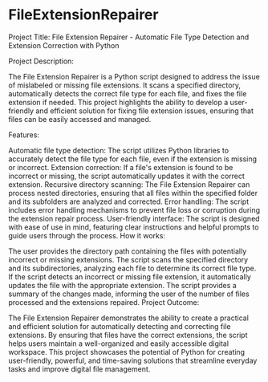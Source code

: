 # FileExtensionRepairer

Project Title: File Extension Repairer - Automatic File Type Detection and Extension Correction with Python

Project Description:

The File Extension Repairer is a Python script designed to address the issue of mislabeled or missing file extensions. It scans a specified directory, automatically detects the correct file type for each file, and fixes the file extension if needed. This project highlights the ability to develop a user-friendly and efficient solution for fixing file extension issues, ensuring that files can be easily accessed and managed.

Features:

Automatic file type detection: The script utilizes Python libraries to accurately detect the file type for each file, even if the extension is missing or incorrect.
Extension correction: If a file's extension is found to be incorrect or missing, the script automatically updates it with the correct extension.
Recursive directory scanning: The File Extension Repairer can process nested directories, ensuring that all files within the specified folder and its subfolders are analyzed and corrected.
Error handling: The script includes error handling mechanisms to prevent file loss or corruption during the extension repair process.
User-friendly interface: The script is designed with ease of use in mind, featuring clear instructions and helpful prompts to guide users through the process.
How it works:

The user provides the directory path containing the files with potentially incorrect or missing extensions.
The script scans the specified directory and its subdirectories, analyzing each file to determine its correct file type.
If the script detects an incorrect or missing file extension, it automatically updates the file with the appropriate extension.
The script provides a summary of the changes made, informing the user of the number of files processed and the extensions repaired.
Project Outcome:

The File Extension Repairer demonstrates the ability to create a practical and efficient solution for automatically detecting and correcting file extensions. By ensuring that files have the correct extensions, the script helps users maintain a well-organized and easily accessible digital workspace. This project showcases the potential of Python for creating user-friendly, powerful, and time-saving solutions that streamline everyday tasks and improve digital file management.
